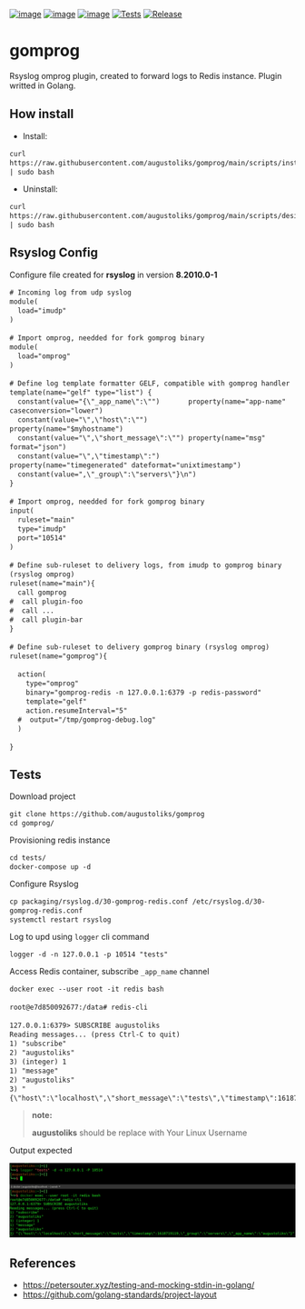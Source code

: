 [![image](https://pkg.go.dev/badge/github.com/augustoliks/gomprog.svg)](https://pkg.go.dev/github.com/augustoliks/gomprog)
[![image](https://goreportcard.com/badge/github.com/augustoliks/gomprog)](https://goreportcard.com/report/github.com/augustoliks/gomprog)
[![image](https://app.codacy.com/project/badge/Grade/13793d37e1ff455bbeb342639e2c86d1)](https://www.codacy.com/gh/augustoliks/gomprog/dashboard?utm_source=github.com&amp;utm_medium=referral&amp;utm_content=augustoliks/gomprog&amp;utm_campaign=Badge_Grade)
[![Tests](https://github.com/augustoliks/gomprog/actions/workflows/test.yml/badge.svg)](https://github.com/augustoliks/gomprog/actions/workflows/test.yml)
[![Release](https://github.com/augustoliks/gomprog/actions/workflows/releaser.yml/badge.svg)](https://github.com/augustoliks/gomprog/actions/workflows/releaser.yml)

<!-- [![image](https://codecov.io/gh/augustoliks/gomprog/branch/main/graph/badge.svg?token=aagkZMUNew)](https://codecov.io/gh/augustoliks/gomprog) -->

# gomprog

Rsyslog omprog plugin, created to forward logs to Redis instance. Plugin
writted in Golang.

## How install

- Install:

```shell
curl https://raw.githubusercontent.com/augustoliks/gomprog/main/scripts/install.sh | sudo bash
```

- Uninstall:

```shell
curl https://raw.githubusercontent.com/augustoliks/gomprog/main/scripts/desinstall.sh | sudo bash
```

## Rsyslog Config

Configure file created for **rsyslog** in version **8.2010.0-1**

```shell
# Incoming log from udp syslog
module(
  load="imudp"
)

# Import omprog, needded for fork gomprog binary
module(
  load="omprog"
)

# Define log template formatter GELF, compatible with gomprog handler
template(name="gelf" type="list") {
  constant(value="{\"_app_name\":\"")       property(name="app-name" caseconversion="lower")
  constant(value="\",\"host\":\"")          property(name="$myhostname")
  constant(value="\",\"short_message\":\"") property(name="msg" format="json")
  constant(value="\",\"timestamp\":")       property(name="timegenerated" dateformat="unixtimestamp")
  constant(value=",\"_group\":\"servers\"}\n")
}

# Import omprog, needded for fork gomprog binary
input(
  ruleset="main"
  type="imudp" 
  port="10514"  
)

# Define sub-ruleset to delivery logs, from imudp to gomprog binary (rsyslog omprog)
ruleset(name="main"){
  call gomprog
#  call plugin-foo
#  call ...
#  call plugin-bar
}

# Define sub-ruleset to delivery gomprog binary (rsyslog omprog)
ruleset(name="gomprog"){

  action(
    type="omprog"
    binary="gomprog-redis -n 127.0.0.1:6379 -p redis-password"
    template="gelf"
    action.resumeInterval="5" 
  #  output="/tmp/gomprog-debug.log"
  )

}
```

## Tests

Download project

```shell
git clone https://github.com/augustoliks/gomprog
cd gomprog/
```

Provisioning redis instance

```shell
cd tests/
docker-compose up -d 
```

Configure Rsyslog

```shell
cp packaging/rsyslog.d/30-gomprog-redis.conf /etc/rsyslog.d/30-gomprog-redis.conf
systemctl restart rsyslog 
```

Log to upd using `logger` cli command

```shell
logger -d -n 127.0.0.1 -p 10514 "tests"
```

Access Redis container, subscribe `_app_name` channel

```shell
docker exec --user root -it redis bash                                                                                                           

root@e7d850092677:/data# redis-cli 

127.0.0.1:6379> SUBSCRIBE augustoliks
Reading messages... (press Ctrl-C to quit)
1) "subscribe"
2) "augustoliks"
3) (integer) 1
1) "message"
2) "augustoliks"
3) "{\"host\":\"localhost\",\"short_message\":\"tests\",\"timestamp\":1618719119,\"_group\":\"servers\",\"_app_name\":\"augustoliks\"}"
```

> **note:**
>
> **augustoliks** should be replace with Your Linux Username

Output expected

[![image](./docs/image/example.jpg)](./docs/image/example.jpg)

## References

- https://petersouter.xyz/testing-and-mocking-stdin-in-golang/
- https://github.com/golang-standards/project-layout
